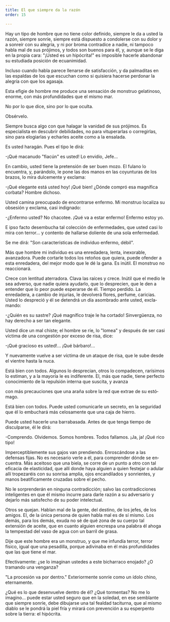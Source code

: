 ```yaml
---
title: El que siempre da la razón
order: 15

---
```


Hay un tipo de hombre que no tiene color definido, siempre le da a usted la razón, siempre sonríe, siempre está dispuesto a condoler­se con su dolor y a sonreír con su alegría, y ni por broma contradice a nadie, ni tampoco habla mal de sus prójimos, y todos son buenos pa­ra él, y, aunque se le diga en la propia cara: "¡Usted es un hipócri­ta!" es imposible hacerle abandonar su estudiada posición de ecuani­midad.

Incluso cuando habla parece llenarse de satisfacción, y da palmadi­tas en las espaldas de los que escuchan como si quisiera hacerse perdonar la alegría con que los agasaja.

Esta efigie de hombre me produce una sensación de monstruo gelati­noso, enorme, con más profundidades que el mismo mar.

No por lo que dice, sino por lo que oculta. 	

Obsérvelo.

Siempre busca algo con que halagar la vanidad de sus prójimos. Es especialista en descubrir debilidades, no para vituperarlas o corregirlas, sino para elogiarlas y echarles aceite como a la ensalada.

Es usted haragán. Pues el tipo le dirá:

-¡Qué macanudo "fiacún" es usted! Lo envidio, Jefe...

En cambio, usted tiene la pretensión de ser buen mozo. El fulano lo encuentra, y, parándolo, le pone las dos manos en las coyunturas de los brazos, lo mira dulcemente y exclama:

-¡Qué elegante está usted hoy! ¡Qué bien! ¿Dónde compró esa mag­nífica corbata? Hombre dichoso.

Usted camina preocupado de encontrarse enfermo. Mi monstruo lo­caliza su obsesión y exclama, casi indignado:

-¿Enfermo usted? No chacotee. ¡Qué va a estar enfermo! Enfermo estoy yo.

E ipso facto desembucha tal colección de enfermedades, que usted casi lo mira con terror... y contento de hallarse doliente de una sola en­fermedad.

Se me dirá: "Son características de individuo enfermo, débil". 

Más que hombre mi individuo es una enredadera, lenta, inexorable, avanzadora. Puede cortarle todos los retoños que quiera, puede ofender a esta enredadera, del mejor modo que le dé la gana. Es inútil. El mons­truo no reaccionará.

Crece con lentitud aterradora. Clava las raíces y crece. Inútil que el medio le sea adverso, que nadie quiera ayudarlo, que lo desprecien, que le den a entender que lo peor puede esperarse de él. Tiempo perdido. La enredadera, a cambio de injurias, le devolverá flores, perfume, caricias. Usted lo despreció y él se detendrá un día asombrado ante usted, excla­mando:

-¿Quién es su sastre? ¡Qué magnífico traje le ha cortado! Sinver­güenza, no hay derecho a ser tan elegante.

Usted dice un mal chiste; el hombre se ríe, lo "lomea" y después de ser casi víctima de una congestión por exceso de risa, dice:

-¡Qué gracioso es usted!... ¡Qué bárbaro!...

Y nuevamente vuelve a ser víctima de un ataque de risa, que le sube desde el vientre hasta la nuca.

Está bien con todos. Algunos lo desprecian, otros lo compadecen, rarísimos lo estiman, y a la mayoría le es indiferente. El, más que nadie, tiene perfecto conocimiento de la repulsión interna que suscita, y avanza

con más precauciones que una araña sobre la red que extrae de su estó­mago.

Está bien con todos. Puede usted comunicarle un secreto, en la segu­ridad que él lo embuchará más celosamente que una caja de hierro. 	

Puede usted hacerle una barrabasada. Antes de que tenga tiempo de disculparse, él le dirá:

-Comprendo. Olvidemos. Somos hombres. Todos fallamos. ¡Ja, ja! ¡Qué rico tipo!

Imperceptiblemente sus gajos van prendiendo. Enroscándose a las defensas fijas. No es necesario verle a él, para comprender dónde se en­cuentra. Más aceitoso que una biela, se corre de un punto a otro con tal eficacia de elasticidad, que allí donde haya alguien a quien festejar o adular allí tropezaréis con su sonrisa amplia, ojos encandilados y sonrientes, y manos beatíficamente cruzadas sobre el pecho.

No le sorprenderán en ninguna contradicción; salvo las contradic­ciones inteligentes en que él mismo incurre para darle razón a su adversa­rio y dejarlo más satisfecho de su poder intelectual.

Otros se quejan. Hablan mal de la gente, del destino, de los jefes, de los amigos. El, de la única persona de quien habla mal es de sí mismo. Los demás, para los demás, exuda no sé de qué zona de su cuerpo tal extensión de aceite, que en cuanto alguien encrespa una palabra él ahoga la tempestad del vaso de agua con un barril de grasa.

Dije que este hombre era un monstruo, y que me infundía terror, terror físico, igual que una pesadilla, porque adivinaba en él más profun­didades que las que tiene el mar.

Efectivamente: ¿se lo imaginan ustedes a este bicharraco enojado? ¿O tramando una venganza?

"La procesión va por dentro." Exteriormente sonríe como un ídolo chino, eternamente.

¿Qué es lo que desenvuelve dentro de él? ¿Qué tormentas? No me lo imagino... puede estar usted seguro que en la soledad, en ese semblante que siempre sonríe, debe dibujarse una tal fealdad taciturna, que al mismo diablo se le pondrá la piel fría y mirará con prevención a su esper­pento sobre la tierra: el hipócrita.
